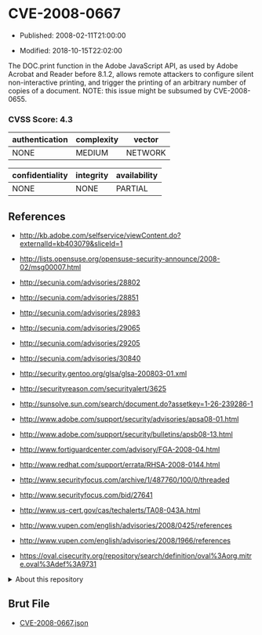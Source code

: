 # CVE-2008-0667

- Published: 2008-02-11T21:00:00

- Modified: 2018-10-15T22:02:00

The DOC.print function in the Adobe JavaScript API, as used by Adobe Acrobat and Reader before 8.1.2, allows remote attackers to configure silent non-interactive printing, and trigger the printing of an arbitrary number of copies of a document.  NOTE: this issue might be subsumed by CVE-2008-0655.

### CVSS Score: **4.3**

| authentication | complexity | vector |
| --- | --- | --- |
| NONE | MEDIUM | NETWORK |

| confidentiality | integrity | availability |
| --- | --- | --- |
| NONE | NONE | PARTIAL |

## References

* http://kb.adobe.com/selfservice/viewContent.do?externalId=kb403079&sliceId=1

* http://lists.opensuse.org/opensuse-security-announce/2008-02/msg00007.html

* http://secunia.com/advisories/28802

* http://secunia.com/advisories/28851

* http://secunia.com/advisories/28983

* http://secunia.com/advisories/29065

* http://secunia.com/advisories/29205

* http://secunia.com/advisories/30840

* http://security.gentoo.org/glsa/glsa-200803-01.xml

* http://securityreason.com/securityalert/3625

* http://sunsolve.sun.com/search/document.do?assetkey=1-26-239286-1

* http://www.adobe.com/support/security/advisories/apsa08-01.html

* http://www.adobe.com/support/security/bulletins/apsb08-13.html

* http://www.fortiguardcenter.com/advisory/FGA-2008-04.html

* http://www.redhat.com/support/errata/RHSA-2008-0144.html

* http://www.securityfocus.com/archive/1/487760/100/0/threaded

* http://www.securityfocus.com/bid/27641

* http://www.us-cert.gov/cas/techalerts/TA08-043A.html

* http://www.vupen.com/english/advisories/2008/0425/references

* http://www.vupen.com/english/advisories/2008/1966/references

* https://oval.cisecurity.org/repository/search/definition/oval%3Aorg.mitre.oval%3Adef%3A9731

<details>
<summary>About this repository</summary> 

  This repository is part of the project [Live Hack CVE](https://github.com/Live-Hack-CVE). Main website can be found [www.live-hack.org](https://www.live-hack.org) 
  
  Made by [Sn0wAlice](https://github.com/Sn0wAlice) for the people that care about security and need to have a feed of the latest CVEs. Hope you enjoy it, don't forget to star the repo and follow me on [Twitter](https://twitter.com/Sn0wAlice) and [Github](https://github.com/Sn0wAlice). And that is my [personnal website](https://www.alice-snow.me/)

  - [Home Page](https://github.com/Live-Hack-CVE)
  - [Framework](https://github.com/Live-Hack-CVE/cve-framework)
  - [CVE database](https://github.com/Live-Hack-CVE/full_database)
  - [Changelog](https://github.com/Live-Hack-CVE/Changelog)
</details>

## Brut File

* [CVE-2008-0667.json](https://raw.githubusercontent.com/Live-Hack-CVE/full_database/main/cves/2008/CVE-2008-0667.json)

